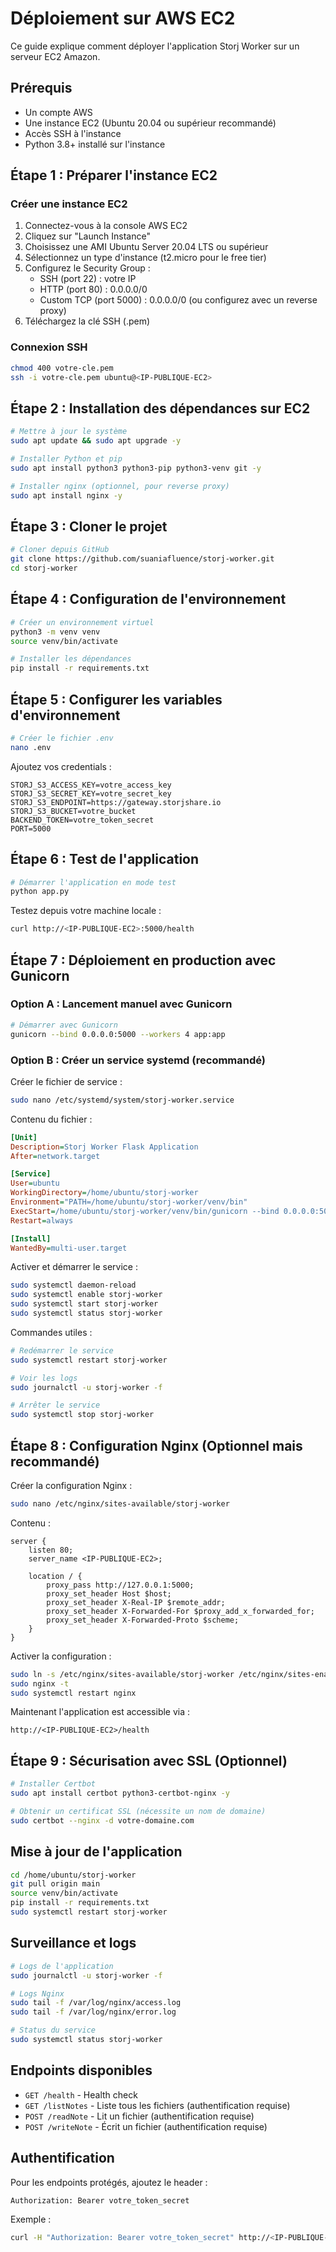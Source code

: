 # Déploiement sur AWS EC2

Ce guide explique comment déployer l'application Storj Worker sur un serveur EC2 Amazon.

## Prérequis

- Un compte AWS
- Une instance EC2 (Ubuntu 20.04 ou supérieur recommandé)
- Accès SSH à l'instance
- Python 3.8+ installé sur l'instance

## Étape 1 : Préparer l'instance EC2

### Créer une instance EC2

1. Connectez-vous à la console AWS EC2
2. Cliquez sur "Launch Instance"
3. Choisissez une AMI Ubuntu Server 20.04 LTS ou supérieur
4. Sélectionnez un type d'instance (t2.micro pour le free tier)
5. Configurez le Security Group :
   - SSH (port 22) : votre IP
   - HTTP (port 80) : 0.0.0.0/0
   - Custom TCP (port 5000) : 0.0.0.0/0 (ou configurez avec un reverse proxy)
6. Téléchargez la clé SSH (.pem)

### Connexion SSH

```bash
chmod 400 votre-cle.pem
ssh -i votre-cle.pem ubuntu@<IP-PUBLIQUE-EC2>
```

## Étape 2 : Installation des dépendances sur EC2

```bash
# Mettre à jour le système
sudo apt update && sudo apt upgrade -y

# Installer Python et pip
sudo apt install python3 python3-pip python3-venv git -y

# Installer nginx (optionnel, pour reverse proxy)
sudo apt install nginx -y
```

## Étape 3 : Cloner le projet

```bash
# Cloner depuis GitHub
git clone https://github.com/suaniafluence/storj-worker.git
cd storj-worker
```

## Étape 4 : Configuration de l'environnement

```bash
# Créer un environnement virtuel
python3 -m venv venv
source venv/bin/activate

# Installer les dépendances
pip install -r requirements.txt
```

## Étape 5 : Configurer les variables d'environnement

```bash
# Créer le fichier .env
nano .env
```

Ajoutez vos credentials :

```
STORJ_S3_ACCESS_KEY=votre_access_key
STORJ_S3_SECRET_KEY=votre_secret_key
STORJ_S3_ENDPOINT=https://gateway.storjshare.io
STORJ_S3_BUCKET=votre_bucket
BACKEND_TOKEN=votre_token_secret
PORT=5000
```

## Étape 6 : Test de l'application

```bash
# Démarrer l'application en mode test
python app.py
```

Testez depuis votre machine locale :
```bash
curl http://<IP-PUBLIQUE-EC2>:5000/health
```

## Étape 7 : Déploiement en production avec Gunicorn

### Option A : Lancement manuel avec Gunicorn

```bash
# Démarrer avec Gunicorn
gunicorn --bind 0.0.0.0:5000 --workers 4 app:app
```

### Option B : Créer un service systemd (recommandé)

Créer le fichier de service :

```bash
sudo nano /etc/systemd/system/storj-worker.service
```

Contenu du fichier :

```ini
[Unit]
Description=Storj Worker Flask Application
After=network.target

[Service]
User=ubuntu
WorkingDirectory=/home/ubuntu/storj-worker
Environment="PATH=/home/ubuntu/storj-worker/venv/bin"
ExecStart=/home/ubuntu/storj-worker/venv/bin/gunicorn --bind 0.0.0.0:5000 --workers 4 app:app
Restart=always

[Install]
WantedBy=multi-user.target
```

Activer et démarrer le service :

```bash
sudo systemctl daemon-reload
sudo systemctl enable storj-worker
sudo systemctl start storj-worker
sudo systemctl status storj-worker
```

Commandes utiles :

```bash
# Redémarrer le service
sudo systemctl restart storj-worker

# Voir les logs
sudo journalctl -u storj-worker -f

# Arrêter le service
sudo systemctl stop storj-worker
```

## Étape 8 : Configuration Nginx (Optionnel mais recommandé)

Créer la configuration Nginx :

```bash
sudo nano /etc/nginx/sites-available/storj-worker
```

Contenu :

```nginx
server {
    listen 80;
    server_name <IP-PUBLIQUE-EC2>;

    location / {
        proxy_pass http://127.0.0.1:5000;
        proxy_set_header Host $host;
        proxy_set_header X-Real-IP $remote_addr;
        proxy_set_header X-Forwarded-For $proxy_add_x_forwarded_for;
        proxy_set_header X-Forwarded-Proto $scheme;
    }
}
```

Activer la configuration :

```bash
sudo ln -s /etc/nginx/sites-available/storj-worker /etc/nginx/sites-enabled/
sudo nginx -t
sudo systemctl restart nginx
```

Maintenant l'application est accessible via :
```
http://<IP-PUBLIQUE-EC2>/health
```

## Étape 9 : Sécurisation avec SSL (Optionnel)

```bash
# Installer Certbot
sudo apt install certbot python3-certbot-nginx -y

# Obtenir un certificat SSL (nécessite un nom de domaine)
sudo certbot --nginx -d votre-domaine.com
```

## Mise à jour de l'application

```bash
cd /home/ubuntu/storj-worker
git pull origin main
source venv/bin/activate
pip install -r requirements.txt
sudo systemctl restart storj-worker
```

## Surveillance et logs

```bash
# Logs de l'application
sudo journalctl -u storj-worker -f

# Logs Nginx
sudo tail -f /var/log/nginx/access.log
sudo tail -f /var/log/nginx/error.log

# Status du service
sudo systemctl status storj-worker
```

## Endpoints disponibles

- `GET /health` - Health check
- `GET /listNotes` - Liste tous les fichiers (authentification requise)
- `POST /readNote` - Lit un fichier (authentification requise)
- `POST /writeNote` - Écrit un fichier (authentification requise)

## Authentification

Pour les endpoints protégés, ajoutez le header :
```
Authorization: Bearer votre_token_secret
```

Exemple :
```bash
curl -H "Authorization: Bearer votre_token_secret" http://<IP-PUBLIQUE-EC2>/listNotes
```
